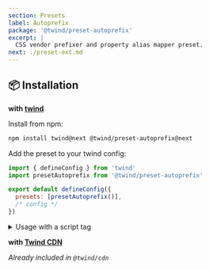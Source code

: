 ```yaml
---
section: Presets
label: Autoprefix
package: '@twind/preset-autoprefix'
excerpt: |
  CSS vendor prefixer and property alias mapper preset.
next: ./preset-ext.md
---
```


## 📦 Installation

**with [twind](https://github.com/tw-in-js/twind/tree/next/packages/twind)**

Install from npm:

```sh
npm install twind@next @twind/preset-autoprefix@next
```

Add the preset to your twind config:

```js title="twind.config.js"
import { defineConfig } from 'twind'
import presetAutoprefix from '@twind/preset-autoprefix'

export default defineConfig({
  presets: [presetAutoprefix()],
  /* config */
})
```

<details><summary>Usage with a script tag</summary>

```html
<head>
  <script
    src="https://cdn.jsdelivr.net/combine/npm/twind@next,npm/@twind/preset-autoprefix@next"
    crossorigin
  ></script>
  <script>
    twind.install({
      presets: [twind.presetAutoprefix()],
      /* config */
    })
  </script>
</head>
```

</details>

**with [Twind CDN](./installation#twind-cdn)**

_Already included in `@twind/cdn`_
